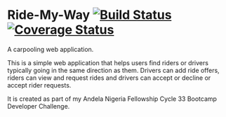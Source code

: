 # Ride-My-Way [![Build Status](https://travis-ci.org/IyiKuyoro/Ride-My-Way.svg?branch=API-POST-Request)](https://travis-ci.org/IyiKuyoro/Ride-My-Way) [![Coverage Status](https://coveralls.io/repos/github/IyiKuyoro/Ride-My-Way/badge.svg?branch=API-POST-Request)](https://coveralls.io/github/IyiKuyoro/Ride-My-Way?branch=API-POST-Request)
A carpooling web application.

This is a simple web application that helps users find riders or drivers typically going in the same direction as them.
Drivers can add ride offers, riders can view and request rides and drivers can accept or decline or accept rider requests.

It is created as part of my Andela Nigeria Fellowship Cycle 33 Bootcamp Developer Challenge.

